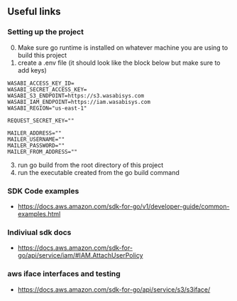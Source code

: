 ## Useful links
### Setting up the project
0. Make sure go runtime is installed on whatever machine you are using to build this project
1. create a .env file (it should look like the block below but make sure to add keys)

```
WASABI_ACCESS_KEY_ID=
WASABI_SECRET_ACCESS_KEY=
WASABI_S3_ENDPOINT=https://s3.wasabisys.com
WASABI_IAM_ENDPOINT=https://iam.wasabisys.com
WASABI_REGION="us-east-1"

REQUEST_SECRET_KEY=""

MAILER_ADDRESS=""
MAILER_USERNAME=""
MAILER_PASSWORD=""
MAILER_FROM_ADDRESS=""

```
3. run go build from the root directory of this project
4. run the executable created from the go build command


### SDK Code examples
+ https://docs.aws.amazon.com/sdk-for-go/v1/developer-guide/common-examples.html
### Indiviual sdk docs
+ https://docs.aws.amazon.com/sdk-for-go/api/service/iam/#IAM.AttachUserPolicy 
### aws iface interfaces and testing 
+ https://docs.aws.amazon.com/sdk-for-go/api/service/s3/s3iface/